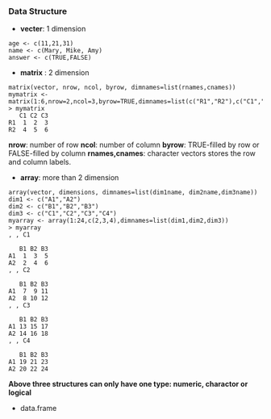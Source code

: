 <h3>Data Structure</h3>

* **vecter**: 1 dimension
```
age <- c(11,21,31)
name <- c(Mary, Mike, Amy)
answer <- c(TRUE,FALSE)
```
* **matrix** : 2 dimension
```
matrix(vector, nrow, ncol, byrow, dimnames=list(rnames,cnames))
mymatrix <- matrix(1:6,nrow=2,ncol=3,byrow=TRUE,dimnames=list(c("R1","R2"),c("C1","C2","C3")))
> mymatrix
   C1 C2 C3
R1  1  2  3
R2  4  5  6
```

**nrow**: number of row
**ncol**: number of column
**byrow**: TRUE-filled by row or FALSE-filled by column
**rnames,cnames**: character vectors stores the row and column labels.
* **array**: more than 2 dimension
```
array(vector, dimensions, dimnames=list(dim1name, dim2name,dim3name))
dim1 <- c("A1","A2")
dim2 <- c("B1","B2","B3")
dim3 <- c("C1","C2","C3","C4")
myarray <- array(1:24,c(2,3,4),dimnames=list(dim1,dim2,dim3))
> myarray
, , C1

   B1 B2 B3
A1  1  3  5
A2  2  4  6
, , C2

   B1 B2 B3
A1  7  9 11
A2  8 10 12
, , C3

   B1 B2 B3
A1 13 15 17
A2 14 16 18
, , C4

   B1 B2 B3
A1 19 21 23
A2 20 22 24
```

**Above three structures can only have one type: numeric, charactor or logical**
* data.frame 




 
